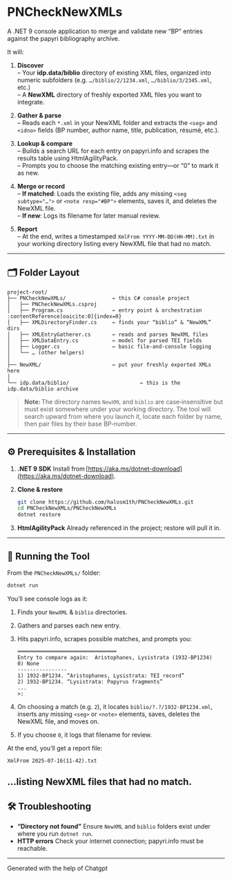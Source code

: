 # PNCheckNewXMLs
A .NET 9 console application to merge and validate new “BP” entries against the papyri bibliography archive.  

It will:
1. **Discover**  
   – Your **idp.data/biblio** directory of existing XML files, organized into numeric subfolders (e.g. `…/biblio/2/1234.xml`, `…/biblio/3/2345.xml`, etc.)  
   – A **NewXML** directory of freshly exported XML files you want to integrate.  

2. **Gather & parse**  
   – Reads each `*.xml` in your NewXML folder and extracts the `<seg>` and `<idno>` fields (BP number, author name, title, publication, résumé, etc.).  

3. **Lookup & compare**  
   – Builds a search URL for each entry on papyri.info and scrapes the results table using HtmlAgilityPack.  
   – Prompts you to choose the matching existing entry—or “0” to mark it as new.  

4. **Merge or record**  
   – **If matched**: Loads the existing file, adds any missing `<seg subtype="…">` or `<note resp="#BP">` elements, saves it, and deletes the NewXML file.  
   – **If new**: Logs its filename for later manual review.  

5. **Report**  
   – At the end, writes a timestamped `XmlFrom YYYY-MM-DD(HH‑MM).txt` in your working directory listing every NewXML file that had no match.  

---

## 🗂️ Folder Layout

```text
project-root/
├── PNCheckNewXMLs/               ← this C# console project
│   ├── PNCheckNewXMLs.csproj
│   ├── Program.cs                ← entry point & orchestration  :contentReference[oaicite:0]{index=0}
│   ├── XMLDirectoryFinder.cs     ← finds your “biblio” & “NewXML” dirs  
│   ├── XMLEntryGatherer.cs       ← reads and parses NewXML files  
│   ├── XMLDataEntry.cs           ← model for parsed TEI fields  
│   ├── Logger.cs                 ← basic file‑and‑console logging  
│   └── … (other helpers)  
│
├── NewXML/                       ← put your freshly exported XMLs here  
│
└── idp.data/biblio/                       ← this is the idp.data/biblio archive  
````

> **Note:** The directory names `NewXML` and `biblio` are case‑insensitive but must exist somewhere under your working directory.  The tool will search upward from where you launch it, locate each folder by name, then pair files by their base BP‑number.

---

## ⚙️ Prerequisites & Installation

1. **.NET 9 SDK**
   Install from [https://aka.ms/dotnet-download](https://aka.ms/dotnet-download).

2. **Clone & restore**

   ```bash
   git clone https://github.com/halosm1th/PNCheckNewXMLs.git
   cd PNCheckNewXMLs/PNCheckNewXMLs
   dotnet restore
   ```

3. **HtmlAgilityPack**
   Already referenced in the project; restore will pull it in.

---

## 🚀 Running the Tool

From the `PNCheckNewXMLs/` folder:

```bash
dotnet run
```

You’ll see console logs as it:

1. Finds your `NewXML` & `biblio` directories.

2. Gathers and parses each new entry.

3. Hits papyri.info, scrapes possible matches, and prompts you:

   ```
   ════════════════════════════════
   Entry to compare again:  Aristophanes, Lysistrata (1932‐BP1234)
   0) None
   ----------------
   1) 1932-BP1234. “Aristophanes, Lysistrata: TEI record”  
   2) 1932-BP1234. “Lysistrata: Papyrus fragments”  
   ...
   >:
   ```

4. On choosing a match (e.g. `2`), it locates `biblio/?.?/1932-BP1234.xml`, inserts any missing `<seg>` or `<note>` elements, saves, deletes the NewXML file, and moves on.

5. If you choose `0`, it logs that filename for review.

At the end, you’ll get a report file:

```
XmlFrom 2025-07-16(11-42).txt
```

…listing NewXML files that had no match.
---

## 🛠️ Troubleshooting

* **“Directory not found”**
  Ensure `NewXML` and `biblio` folders exist under where you run `dotnet run`.
* **HTTP errors**
  Check your internet connection; papyri.info must be reachable.
---
Generated with the help of Chatgpt
